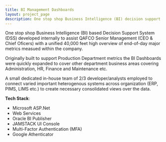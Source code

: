 ```yaml
---
title: BI Management Dashboards
layout: project_page
description: One stop shop Business Intelligence (BI) decision support system developed in house to aid senior management with a 40,000 high end of day view of major metrics measued within the company. 
---
```


One stop shop Business Intelligence (BI) based Decision Support System (DSS) developed internally to assist QAFCO Senior Management (CEO & Chief Oficers) with a unified 40,000 feet high overview of end-of-day major metrics measued within the company. 

Originally built to support Production Department metrics the BI Dashboards were quickly expanded to cover other department business areas covering Administration, HR, Finance and  Maintenance etc.

A small dedicated in-house team of 2/3 developer/analysts employed to connect varied important heterogenous systems across organization (ERP, PIMS, LIMS etc.) to create necessary consolidated views over the data.

**Tech Stack**:

- Microsoft ASP.Net
- Web Services
- Oracle BI Publisher
- JAMSTACK UI Console
- Multi-Factor Authentication (MFA) 
- Google Athenticator
